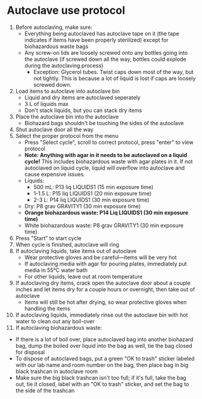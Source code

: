 # Autoclave use protocol

1. Before autoclaving, make sure:
   * Everything being autoclaved has autoclave tape on it (the tape indicates if items have been properly sterilized) except for biohazardous waste bags
   * Any screw-on lids are loosely screwed onto any bottles going into the autoclave (if screwed down all the way, bottles could explode during the autoclaving process)
      * Exception: Glycerol tubes. Twist caps down most of the way, but not tightly. This is because a lot of liquid is lost if caps are loosely screwed down.
2. Load items to autoclave into autoclave bin
   * Liquid and dry items are autoclaved seperately
   * 3 L of liquids max
   * Don't stack liquids, but you can stack dry items
3. Place the autoclave bin into the autoclave
   * Biohazard bags shouldn't be touching the sides of the autoclave
4. Shut autoclave door all the way
5. Select the proper protocol from the menu
   * Press "Select cycle", scroll to correct protocol, press "enter" to view protocol
   * **Note: Anything with agar in it needs to be autoclaved on a liquid cycle!** This includes biohazardous waste with agar plates in it. If not autoclaved on liquid cycle, liquid will overflow into autoclave and cause expensive issues.
   * Liquids:
      * 500 mL: P13 liq LIQUIDS1 (15 min exposure time)
      * 1-1.5 L: P15 liq LIQUIDS1 (20 min exposure time)
      * 2-3 L: P14 liq LIQUIDS1 (30 min exposure time)
   * Dry: P8 grav GRAVITY1 (30 min exposure time)
   * **Orange biohazardous waste: P14 Liq LIQUIDS1 (30 min exposure time)**
   * White biohazardous waste: P8 grav GRAVITY1 (30 min exposure time)
6. Press "Start" to start cycle
7. When cycle is finished, autoclave will ring
8. If autoclaving liquids, take items out of autoclave
   * Wear protective gloves and be careful&mdash;items will be very hot
   * If autoclaving media with agar for pouring plates, immediately put media in 55°C water bath
   * For other liquids, leave out at room temperature
9. If autoclaving dry items, crack open the autoclave door about a couple inches and let items dry for a couple hours or overnight, then take out of autoclave
   * Items will still be hot after drying, so wear protective gloves when handling the items
10. If autoclaving liquids, immediately rinse out the autoclave bin with hot water to clean out any boil-over
11. If autoclaving biohazardous waste:
   * If there is a lot of boil over, place autoclaved bag into another biohazard bag, dump the boiled over liquid into the bag as well, tie the bag closed for disposal
   * To dispose of autoclaved bags, put a green "OK to trash" sticker labeled with our lab name and room number on the bag, then place bag in big black trashcan in autoclave room
   * Make sure the big black trashcan isn't too full; if it's full, take the bag out, tie it closed, label with an "OK to trash" sticker, and set the bag to the side of the trashcan
